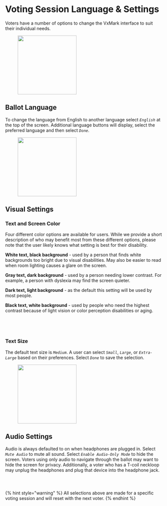 # Voting Session Language & Settings

Voters have a number of options to change the VxMark interface to suit their individual needs.

<figure><img src="../.gitbook/assets/image (27).png" alt="" width="188"><figcaption></figcaption></figure>

## Ballot Language

To change the language from English to another language select _`English`_ at the top of the screen. Additional language buttons will display, select the preferred language and then select _`Done`_.&#x20;

<figure><img src="../.gitbook/assets/image (28).png" alt="" width="188"><figcaption></figcaption></figure>

## Visual Settings

### Text and Screen Color

Four different color options are available for users. While we provide a short description of who may benefit most from these different options, please note that the user likely knows what setting is best for their disability.&#x20;

**White text, black background** - used by a person that finds white backgrounds too bright due to visual disabilities. May also be easier to read when room lighting causes a glare on the screen.

**Gray text, dark background** - used by a person needing lower contrast. For example, a person with dyslexia may find the screen quieter.

**Dark text, light background** - as the default this setting will be used by most people.

**Black text, white background** - used by people who need the highest contrast because of light vision or color perception disabilities or aging.

<div><figure><img src="../.gitbook/assets/VxMark Color White text black background.png" alt=""><figcaption></figcaption></figure> <figure><img src="../.gitbook/assets/VxMark Color Gray text dark bkgd.png" alt=""><figcaption></figcaption></figure> <figure><img src="../.gitbook/assets/VxMark Dark text light background.png" alt=""><figcaption></figcaption></figure> <figure><img src="../.gitbook/assets/VxMark color black text white bkgd.png" alt=""><figcaption></figcaption></figure></div>

### Text Size

The default text size is _`Medium`_.  A user can select _`Small`_, _`Large`_, or _`Extra-Large`_ based on their preferences.  Select _`Done`_ to save the selection.&#x20;

<figure><img src="../.gitbook/assets/image (29).png" alt="" width="188"><figcaption></figcaption></figure>

## Audio Settings

Audio is always defaulted to on when headphones are plugged in. Select _`Mute Audio`_ to mute all sound.  Select _`Enable Audio-Only Mode`_ to hide the screen. Voters using only audio to navigate through the ballot may want to hide the screen for privacy. Additionally, a voter who has a T-coil neckloop may unplug the headphones and plug that device into the headphone jack.&#x20;

<div><figure><img src="../.gitbook/assets/VxMark Audit.png" alt=""><figcaption></figcaption></figure> <figure><img src="../.gitbook/assets/VxMark Setting Audio Unmute.png" alt=""><figcaption></figcaption></figure> <figure><img src="../.gitbook/assets/VxMark Audio-Only Mode.png" alt=""><figcaption></figcaption></figure></div>

{% hint style="warning" %}
All selections above are made for a specific voting session and will reset with the next voter.
{% endhint %}
